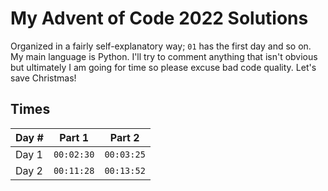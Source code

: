 # My Advent of Code 2022 Solutions

Organized in a fairly self-explanatory way; `01` has the first day and so on. My main language is Python. I'll try to comment anything that isn't obvious but ultimately I am going for time so please excuse bad code quality. Let's save Christmas!

## Times

| Day # | Part 1     | Part 2     |
| ----- | ---------- | ---------- |
| Day 1 | `00:02:30` | `00:03:25` |
| Day 2 | `00:11:28` | `00:13:52` |

